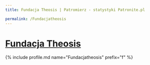 ```yaml
---
title: Fundacja Theosis | Patromierz - statystyki Patronite.pl

permalink: /Fundacjatheosis
---
```


# [Fundacja Theosis](https://patronite.pl/Fundacjatheosis)

{% include profile.md name="Fundacjatheosis" prefix="f" %}
